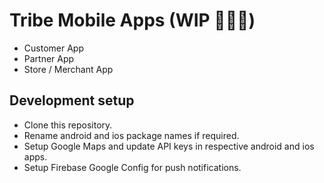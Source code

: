 # Tribe Mobile Apps (WIP 👨🏻‍🔬)

* Customer App
* Partner App
* Store / Merchant App

## Development setup

* Clone this repository.
* Rename android and ios package names if required.
* Setup Google Maps and update API keys in respective android and ios apps.
* Setup Firebase Google Config for push notifications.